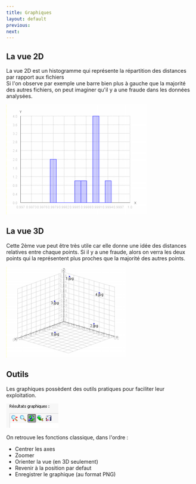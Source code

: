 ```yaml
---
title: Graphiques
layout: default
previous:
next:
---
```


La vue 2D
---------
La vue 2D est un histogramme qui représente la répartition des distances par rapport aux fichiers  
Si l'on observe par exemple une barre bien plus à gauche que la majorité des autres fichiers, on peut imaginer qu'il y a une fraude dans les données analysées.

![histo](images/screenshots/histo.png)

La vue 3D
---------
Cette 2ème vue peut être très utile car elle donne une idée des distances relatives entre chaque points.
Si il y a une fraude, alors on verra les deux points qui la représentent plus proches que la majorité des autres points.

![3d](images/screenshots/3d.png)

Outils
------
Les graphiques possèdent des outils pratiques pour faciliter leur exploitation.

![buttons](images/buttons/gbuttons.png)

On retrouve les fonctions classique, dans l'ordre :

* Centrer les axes
* Zoomer
* Orienter la vue (en 3D seulement)
* Revenir à la position par defaut
* Enregistrer le graphique (au format PNG)
